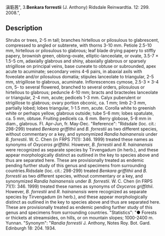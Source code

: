 滇簕茜",
3.**Benkara forrestii** (J. Anthony) Ridsdale Reinwardtia. 12: 299. 2008.",

## Description
Shrubs or trees, 2-5 m tall; branches hirtellous or pilosulous to glabrescent, compressed to angled or subterete, with thorns 3-10 mm. Petiole 2.5-10 mm, hirtellous or pilosulous to glabrous; leaf blade drying papery to stiffly papery, brownish green, oblong-ovate, elliptic-lanceolate, or ovate, 3.5-7 × 1.5-5 cm, adaxially glabrous and shiny, abaxially glabrous or sparsely strigillose on principal veins, base cuneate to obtuse or subrounded, apex acute to acuminate; secondary veins 4-6 pairs, in abaxial axils with foveolate and/or pilosulous domatia; stipules lanceolate to triangular, 2-5 mm, strigillose to glabrous, acuminate. Inflorescences cymose, 2.5-3 × 3-4 cm, 5- to several flowered, branched to several orders, pilosulous or hirtellous to glabrous; peduncle 4-10 mm; bracts and bracteoles lanceolate or triangular, 2-4 mm, acute; pedicels 1-3 mm. Calyx puberulent or strigillose to glabrous; ovary portion obconic, ca. 1 mm; limb 2-3 mm, partially lobed; lobes triangular, 1-1.5 mm, acute. Corolla white to greenish white or perhaps yellow, glabrous outside; tube 5-6 mm; lobes spatulate, ca. 5 mm, obtuse. Fruiting pedicels ca. 6 mm. Berry globose, 5-8 mm in diam., glabrous. Fl. Apr-Jun, fr. May-Dec.
  "Reference": "Ridsdale (loc. cit.: 298-299) treated *Benkara griffithii* and *B. forrestii* as two different species, without commentary or a key, and synonymized *Randia hainanensis* under *B. forrestii*. W. C. Chen (in FRPS 71(1): 346. 1999) treated these names as synonyms of *Oxyceros griffithii*. However, *B. forrestii* and *R. hainanensis* were recognized as separate species by Tirvengadum (in herb.), and these appear morphologically distinct as outlined in the key to species above and thus are separated here. These are provisionally treated as endemic pending further study of this genus and specimens from surrounding countries.Ridsdale (loc. cit.: 298-299) treated *Benkara griffithii* and *B. forrestii* as two different species, without commentary or a key, and synonymized *Randia hainanensis* under *B. forrestii*. W. C. Chen (in FRPS 71(1): 346. 1999) treated these names as synonyms of *Oxyceros griffithii*. However, *B. forrestii* and *R. hainanensis* were recognized as separate species by Tirvengadum (in herb.), and these appear morphologically distinct as outlined in the key to species above and thus are separated here. These are provisionally treated as endemic pending further study of this genus and specimens from surrounding countries.
  "Statistics": "● Forests or thickets at streamsides, on hills, or on mountain slopes; 1000-2400 m. Yunnan.
  "Synonym": "*Randia forrestii* J. Anthony, Notes Roy. Bot. Gard. Edinburgh 18: 204. 1934.
